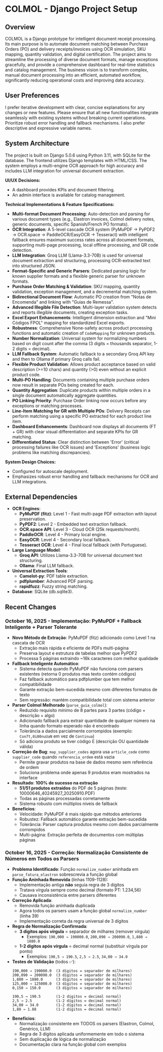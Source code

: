 # COLMOL - Django Project Setup

## Overview
COLMOL is a Django prototype for intelligent document receipt processing. Its main purpose is to automate document matching between Purchase Orders (PO) and delivery receipts/invoices using OCR simulation, SKU mapping, quantity validation, and digital certification. The project aims to streamline the processing of diverse document formats, manage exceptions gracefully, and provide a comprehensive dashboard for real-time statistics and catalog management. The business vision is to transform complex, manual document processing into an efficient, automated workflow, significantly reducing operational costs and improving data accuracy.

## User Preferences
I prefer iterative development with clear, concise explanations for any changes or new features. Please ensure that all new functionalities integrate seamlessly with existing systems without breaking current operations. Prioritize robust error handling and fallback mechanisms. I also prefer descriptive and expressive variable names.

## System Architecture
The project is built on Django 5.0.6 using Python 3.11, with SQLite for the database. The frontend utilizes Django templates with HTML/CSS. The system employs a multi-engine OCR approach for high accuracy and includes LLM integration for universal document extraction.

**UI/UX Decisions:**
- A dashboard provides KPIs and document filtering.
- An admin interface is available for catalog management.

**Technical Implementations & Feature Specifications:**
- **Multi-format Document Processing**: Auto-detection and parsing for various document types (e.g., Elastron invoices, Colmol delivery notes, generic documents, specific Spanish/French PO formats).
- **OCR Integration**: A 5-level cascade OCR system (PyMuPDF → PyPDF2 → OCR.space → PaddleOCR/EasyOCR → Tesseract) with intelligent fallback ensures maximum success rates across all document formats, supporting multi-page processing, local offline processing, and QR code detection.
- **LLM Integration**: Groq LLM (Llama-3.3-70B) is used for universal document extraction and structuring, processing OCR-extracted text into structured JSON.
- **Format-Specific and Generic Parsers**: Dedicated parsing logic for known supplier formats and a flexible generic parser for unknown formats.
- **Purchase Order Matching & Validation**: SKU mapping, quantity validation, exception management, and a decremental matching system.
- **Bidirectional Document Flow**: Automatic PO creation from "Notas de Encomenda" and linking with "Guias de Remessa".
- **Advanced Illegible File Detection**: Multi-layer validation system detects and reports illegible documents, creating exception tasks.
- **Excel Export Enhancements**: Intelligent dimension extraction and "Mini Códigos FPOL" mapping for standardized Excel exports.
- **Robustness**: Comprehensive None-safety across product processing functions and automatic creation of `CodeMapping` for unknown products.
- **Number Normalization**: Universal system for normalizing numbers based on digit count after the comma (3 digits = thousands separator, 1-2 digits = decimal).
- **LLM Fallback System**: Automatic fallback to a secondary Groq API key and then to Ollama if primary Groq calls fail.
- **Flexible Product Validation**: Allows product acceptance based on valid description (>=10 chars) and quantity (>0) even without an explicit product code.
- **Multi-PO Handling**: Documents containing multiple purchase orders now result in separate POs being created for each.
- **Quantity Aggregation**: Duplicate products within multiple orders in a single document automatically aggregate quantities.
- **PO Linking Priority**: Purchase Order linking now occurs before any exceptions or matching processes.
- **Line-Item Matching for GR with Multiple POs**: Delivery Receipts can perform matching using a specific PO extracted for each product line item.
- **Dashboard Enhancements**: Dashboard now displays all documents (FT + GR) with clear visual differentiation and separate KPIs for GR matching.
- **Differentiated Status**: Clear distinction between 'Error' (critical processing failures like OCR issues) and 'Exceptions' (business logic problems like matching discrepancies).

**System Design Choices:**
- Configured for autoscale deployment.
- Emphasizes robust error handling and fallback mechanisms for OCR and LLM integrations.

## External Dependencies
-   **OCR Engines**:
    -   **PyMuPDF (fitz)**: Level 1 - Fast multi-page PDF extraction with layout preservation.
    -   **PyPDF2**: Level 2 - Embedded text extraction fallback.
    -   **OCR.space API**: Level 3 - Cloud OCR (25k requests/month).
    -   **PaddleOCR**: Level 4 - Primary local engine.
    -   **EasyOCR**: Level 4 - Secondary local fallback.
    -   **Tesseract OCR**: Level 4 - Final local fallback (with Portuguese).
-   **Large Language Model**:
    -   **Groq API**: Utilizes Llama-3.3-70B for universal document text structuring.
    -   **Ollama**: Final LLM fallback.
-   **Universal Extraction Tools**:
    -   **Camelot-py**: PDF table extraction.
    -   **pdfplumber**: Advanced PDF parsing.
    -   **rapidfuzz**: Fuzzy string matching.
-   **Database**: SQLite (db.sqlite3).

## Recent Changes

### October 16, 2025 - Implementação: PyMuPDF + Fallback Inteligente + Parser Tolerante
- **Novo Método de Extração**: PyMuPDF (fitz) adicionado como Level 1 na cascata de OCR
  - Extração mais rápida e eficiente de PDFs multi-página
  - Preserva layout e estrutura de tabelas melhor que PyPDF2
  - Processa 5 páginas extraindo ~16k caracteres com melhor qualidade
- **Fallback Inteligente Automático**:
  - Sistema detecta quando PyMuPDF não funciona com parsers existentes (retorna 0 produtos mas texto contém códigos)
  - Faz fallback automático para pdfplumber que tem melhor compatibilidade
  - Garante extração bem-sucedida mesmo com diferentes formatos de texto
  - Sem regressão: mantém compatibilidade total com sistema anterior
- **Parser Colmol Melhorado** (`parse_guia_colmol`):
  - Reduzido requisito mínimo de 8 partes para 3 partes (código + descrição + algo)
  - Adicionado fallback para extrair quantidade de qualquer número na linha quando formato esperado não é encontrado
  - Tolerância a dados parcialmente corrompidos (exemplo: `Con7t,0i00nuUaN` em vez de `Continua`)
  - Só adiciona produto se tiver código E (descrição OU quantidade válida)
- **Correção de Bug**: `map_supplier_codes` agora usa `article_code` como `supplier_code` quando `referencia_ordem` está vazia
  - Permite gravar produtos na base de dados mesmo sem referência de ordem
  - Soluciona problema onde apenas 9 produtos eram mostrados na interface
- **Resultado**: **100% de sucesso na extração**
  - **51/51 produtos extraídos** do PDF de 5 páginas (teste: 10000646_40245927_20250910.PDF)
  - Todas as páginas processadas corretamente
  - Sistema robusto com múltiplos níveis de fallback
- **Benefícios**:
  - Velocidade: PyMuPDF é mais rápido que métodos anteriores
  - Robustez: Fallback automático garante extração bem-sucedida
  - Tolerância: Parser captura produtos mesmo com dados parcialmente corrompidos
  - Multi-página: Extração perfeita de documentos com múltiplas páginas

### October 16, 2025 - Correção: Normalização Consistente de Números em Todos os Parsers
- **Problema Identificado**: Função `normalize_number` aninhada em `parse_fatura_elastron` sobrescrevia a função global
- **Função Aninhada Removida** (linhas 1109-1128):
  - Implementação antiga **não** seguia regra de 3 dígitos
  - Tratava vírgula sempre como decimal (formato PT: 1.234,56)
  - Causava inconsistência entre parsers diferentes
- **Correção Aplicada**:
  - Removida função aninhada duplicada
  - Agora todos os parsers usam a função global `normalize_number` (linha 39)
  - Implementação correta da regra universal de 3 dígitos
- **Regra de Normalização Confirmada**:
  - **3 dígitos após vírgula** = separador de milhares (remover vírgula)
    - Exemplos: `190,000 → 190000.0`, `200,090 → 200090.0`, `1,880 → 1880.0`
  - **1-2 dígitos após vírgula** = decimal normal (substituir vírgula por ponto)
    - Exemplos: `190,5 → 190.5`, `2,5 → 2.5`, `34,00 → 34.0`
- **Testes de Validação** (todos ✅):
  ```
  190,000 → 190000.0  (3 dígitos = separador de milhares)
  200,090 → 200090.0  (3 dígitos = separador de milhares)
  1,880 → 1880.0      (3 dígitos = separador de milhares)
  125,000 → 125000.0  (3 dígitos = separador de milhares)
  0,150 → 150.0       (3 dígitos = separador de milhares)
  
  190,5 → 190.5       (1-2 dígitos = decimal normal)
  2,5 → 2.5           (1-2 dígitos = decimal normal)
  34,00 → 34.0        (1-2 dígitos = decimal normal)
  1,88 → 1.88         (1-2 dígitos = decimal normal)
  ```
- **Benefícios**:
  - Normalização consistente em TODOS os parsers (Elastron, Colmol, Genérico, LLM)
  - Regra de 3 dígitos aplicada uniformemente em todo o sistema
  - Sem duplicação de lógica de normalização
  - Documentação clara na função global com exemplos